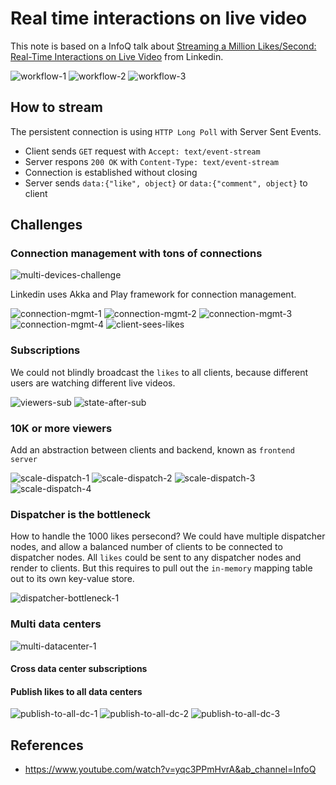 # Real time interactions on live video

This note is based on a InfoQ talk about [Streaming a Million Likes/Second: Real-Time Interactions on Live Video](https://www.youtube.com/watch?v=yqc3PPmHvrA&ab_channel=InfoQ) from Linkedin.

![workflow-1](./resources/workflow-1.png)
![workflow-2](./resources/workflow-2.png)
![workflow-3](./resources/workflow-3.png)

## How to stream

The persistent connection is using `HTTP Long Poll` with Server Sent Events.

- Client sends `GET` request with `Accept: text/event-stream`
- Server respons `200 OK` with `Content-Type: text/event-stream`
- Connection is established without closing
- Server sends `data:{"like", object}` or `data:{"comment", object}` to client

## Challenges

### Connection management with tons of connections

![multi-devices-challenge](./resources/multi-devices-challenge.png)

Linkedin uses Akka and Play framework for connection management.

![connection-mgmt-1](./resources/connection-mgmt-1.png)
![connection-mgmt-2](./resources/connection-mgmt-2.png)
![connection-mgmt-3](./resources/connection-mgmt-3.png)
![connection-mgmt-4](./resources/connection-mgmt-4.png)
![client-sees-likes](./resources/client-sees-likes.png)

### Subscriptions

We could not blindly broadcast the `likes` to all clients, because different users are watching different live videos.

![viewers-sub](./resources/viewers-sub.png)
![state-after-sub](./resources/state-after-sub.png)

### 10K or more viewers

Add an abstraction between clients and backend, known as `frontend server`

![scale-dispatch-1](./resources/scale-dispatch-1.png)
![scale-dispatch-2](./resources/scale-dispatch-2.png)
![scale-dispatch-3](./resources/scale-dispatch-3.png)
![scale-dispatch-4](./resources/scale-dispatch-4.png)

### Dispatcher is the bottleneck

How to handle the 1000 likes persecond? We could have multiple dispatcher nodes, and allow a balanced number of clients to be connected to dispatcher nodes. All `likes` could be sent to any dispatcher nodes and render to clients. But this requires to pull out the `in-memory` mapping table out to its own key-value store.

![dispatcher-bottleneck-1](./resources/dispatcher-bottleneck-1.png)

### Multi data centers

![multi-datacenter-1](./resources/multi-datacenter-1.png)

#### Cross data center subscriptions

#### Publish likes to all data centers

![publish-to-all-dc-1](./resources/publish-to-all-dc-1.png)
![publish-to-all-dc-2](./resources/publish-to-all-dc-2.png)
![publish-to-all-dc-3](./resources/publish-to-all-dc-3.png)

## References

- <https://www.youtube.com/watch?v=yqc3PPmHvrA&ab_channel=InfoQ>

